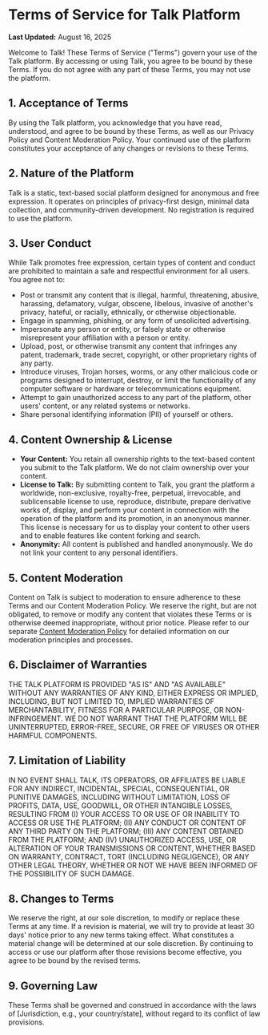 # Terms of Service for Talk Platform

**Last Updated:** August 16, 2025

Welcome to Talk! These Terms of Service ("Terms") govern your use of the Talk platform. By accessing or using Talk, you agree to be bound by these Terms. If you do not agree with any part of these Terms, you may not use the platform.

## 1. Acceptance of Terms

By using the Talk platform, you acknowledge that you have read, understood, and agree to be bound by these Terms, as well as our Privacy Policy and Content Moderation Policy. Your continued use of the platform constitutes your acceptance of any changes or revisions to these Terms.

## 2. Nature of the Platform

Talk is a static, text-based social platform designed for anonymous and free expression. It operates on principles of privacy-first design, minimal data collection, and community-driven development. No registration is required to use the platform.

## 3. User Conduct

While Talk promotes free expression, certain types of content and conduct are prohibited to maintain a safe and respectful environment for all users. You agree not to:

*   Post or transmit any content that is illegal, harmful, threatening, abusive, harassing, defamatory, vulgar, obscene, libelous, invasive of another's privacy, hateful, or racially, ethnically, or otherwise objectionable.
*   Engage in spamming, phishing, or any form of unsolicited advertising.
*   Impersonate any person or entity, or falsely state or otherwise misrepresent your affiliation with a person or entity.
*   Upload, post, or otherwise transmit any content that infringes any patent, trademark, trade secret, copyright, or other proprietary rights of any party.
*   Introduce viruses, Trojan horses, worms, or any other malicious code or programs designed to interrupt, destroy, or limit the functionality of any computer software or hardware or telecommunications equipment.
*   Attempt to gain unauthorized access to any part of the platform, other users' content, or any related systems or networks.
*   Share personal identifying information (PII) of yourself or others.

## 4. Content Ownership & License

*   **Your Content:** You retain all ownership rights to the text-based content you submit to the Talk platform. We do not claim ownership over your content.
*   **License to Talk:** By submitting content to Talk, you grant the platform a worldwide, non-exclusive, royalty-free, perpetual, irrevocable, and sublicensable license to use, reproduce, distribute, prepare derivative works of, display, and perform your content in connection with the operation of the platform and its promotion, in an anonymous manner. This license is necessary for us to display your content to other users and to enable features like content forking and search.
*   **Anonymity:** All content is published and handled anonymously. We do not link your content to any personal identifiers.

## 5. Content Moderation

Content on Talk is subject to moderation to ensure adherence to these Terms and our Content Moderation Policy. We reserve the right, but are not obligated, to remove or modify any content that violates these Terms or is otherwise deemed inappropriate, without prior notice. Please refer to our separate [Content Moderation Policy](content-moderation-policy.md) for detailed information on our moderation principles and processes.

## 6. Disclaimer of Warranties

THE TALK PLATFORM IS PROVIDED "AS IS" AND "AS AVAILABLE" WITHOUT ANY WARRANTIES OF ANY KIND, EITHER EXPRESS OR IMPLIED, INCLUDING, BUT NOT LIMITED TO, IMPLIED WARRANTIES OF MERCHANTABILITY, FITNESS FOR A PARTICULAR PURPOSE, OR NON-INFRINGEMENT. WE DO NOT WARRANT THAT THE PLATFORM WILL BE UNINTERRUPTED, ERROR-FREE, SECURE, OR FREE OF VIRUSES OR OTHER HARMFUL COMPONENTS.

## 7. Limitation of Liability

IN NO EVENT SHALL TALK, ITS OPERATORS, OR AFFILIATES BE LIABLE FOR ANY INDIRECT, INCIDENTAL, SPECIAL, CONSEQUENTIAL, OR PUNITIVE DAMAGES, INCLUDING WITHOUT LIMITATION, LOSS OF PROFITS, DATA, USE, GOODWILL, OR OTHER INTANGIBLE LOSSES, RESULTING FROM (I) YOUR ACCESS TO OR USE OF OR INABILITY TO ACCESS OR USE THE PLATFORM; (II) ANY CONDUCT OR CONTENT OF ANY THIRD PARTY ON THE PLATFORM; (III) ANY CONTENT OBTAINED FROM THE PLATFORM; AND (IV) UNAUTHORIZED ACCESS, USE, OR ALTERATION OF YOUR TRANSMISSIONS OR CONTENT, WHETHER BASED ON WARRANTY, CONTRACT, TORT (INCLUDING NEGLIGENCE), OR ANY OTHER LEGAL THEORY, WHETHER OR NOT WE HAVE BEEN INFORMED OF THE POSSIBILITY OF SUCH DAMAGE.

## 8. Changes to Terms

We reserve the right, at our sole discretion, to modify or replace these Terms at any time. If a revision is material, we will try to provide at least 30 days' notice prior to any new terms taking effect. What constitutes a material change will be determined at our sole discretion. By continuing to access or use our platform after those revisions become effective, you agree to be bound by the revised terms.

## 9. Governing Law

These Terms shall be governed and construed in accordance with the laws of [Jurisdiction, e.g., your country/state], without regard to its conflict of law provisions.
